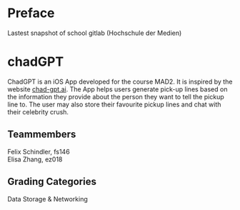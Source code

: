 

# Preface

Lastest snapshot of school gitlab (Hochschule der Medien) 

# chadGPT

ChadGPT is an iOS App developed for the course MAD2.
It is inspired by the website [chad-gpt.ai](https://www.chad-gpt.ai).
The App helps users generate pick-up lines based on the information they provide about the person they want to tell the pickup line to.
The user may also store their favourite pickup lines and chat with their celebrity crush.

## Teammembers
Felix Schindler, fs146\
Elisa Zhang, ez018

## Grading Categories

Data Storage & Networking



